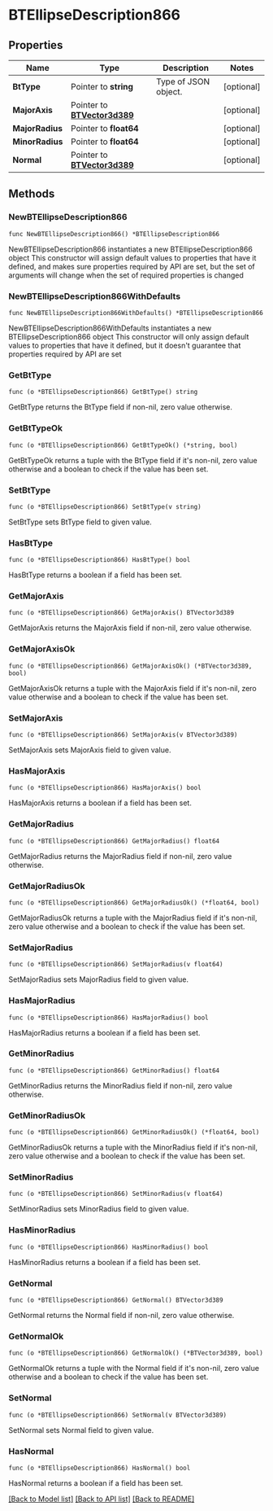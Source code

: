 # BTEllipseDescription866

## Properties

Name | Type | Description | Notes
------------ | ------------- | ------------- | -------------
**BtType** | Pointer to **string** | Type of JSON object. | [optional] 
**MajorAxis** | Pointer to [**BTVector3d389**](BTVector3d389.md) |  | [optional] 
**MajorRadius** | Pointer to **float64** |  | [optional] 
**MinorRadius** | Pointer to **float64** |  | [optional] 
**Normal** | Pointer to [**BTVector3d389**](BTVector3d389.md) |  | [optional] 

## Methods

### NewBTEllipseDescription866

`func NewBTEllipseDescription866() *BTEllipseDescription866`

NewBTEllipseDescription866 instantiates a new BTEllipseDescription866 object
This constructor will assign default values to properties that have it defined,
and makes sure properties required by API are set, but the set of arguments
will change when the set of required properties is changed

### NewBTEllipseDescription866WithDefaults

`func NewBTEllipseDescription866WithDefaults() *BTEllipseDescription866`

NewBTEllipseDescription866WithDefaults instantiates a new BTEllipseDescription866 object
This constructor will only assign default values to properties that have it defined,
but it doesn't guarantee that properties required by API are set

### GetBtType

`func (o *BTEllipseDescription866) GetBtType() string`

GetBtType returns the BtType field if non-nil, zero value otherwise.

### GetBtTypeOk

`func (o *BTEllipseDescription866) GetBtTypeOk() (*string, bool)`

GetBtTypeOk returns a tuple with the BtType field if it's non-nil, zero value otherwise
and a boolean to check if the value has been set.

### SetBtType

`func (o *BTEllipseDescription866) SetBtType(v string)`

SetBtType sets BtType field to given value.

### HasBtType

`func (o *BTEllipseDescription866) HasBtType() bool`

HasBtType returns a boolean if a field has been set.

### GetMajorAxis

`func (o *BTEllipseDescription866) GetMajorAxis() BTVector3d389`

GetMajorAxis returns the MajorAxis field if non-nil, zero value otherwise.

### GetMajorAxisOk

`func (o *BTEllipseDescription866) GetMajorAxisOk() (*BTVector3d389, bool)`

GetMajorAxisOk returns a tuple with the MajorAxis field if it's non-nil, zero value otherwise
and a boolean to check if the value has been set.

### SetMajorAxis

`func (o *BTEllipseDescription866) SetMajorAxis(v BTVector3d389)`

SetMajorAxis sets MajorAxis field to given value.

### HasMajorAxis

`func (o *BTEllipseDescription866) HasMajorAxis() bool`

HasMajorAxis returns a boolean if a field has been set.

### GetMajorRadius

`func (o *BTEllipseDescription866) GetMajorRadius() float64`

GetMajorRadius returns the MajorRadius field if non-nil, zero value otherwise.

### GetMajorRadiusOk

`func (o *BTEllipseDescription866) GetMajorRadiusOk() (*float64, bool)`

GetMajorRadiusOk returns a tuple with the MajorRadius field if it's non-nil, zero value otherwise
and a boolean to check if the value has been set.

### SetMajorRadius

`func (o *BTEllipseDescription866) SetMajorRadius(v float64)`

SetMajorRadius sets MajorRadius field to given value.

### HasMajorRadius

`func (o *BTEllipseDescription866) HasMajorRadius() bool`

HasMajorRadius returns a boolean if a field has been set.

### GetMinorRadius

`func (o *BTEllipseDescription866) GetMinorRadius() float64`

GetMinorRadius returns the MinorRadius field if non-nil, zero value otherwise.

### GetMinorRadiusOk

`func (o *BTEllipseDescription866) GetMinorRadiusOk() (*float64, bool)`

GetMinorRadiusOk returns a tuple with the MinorRadius field if it's non-nil, zero value otherwise
and a boolean to check if the value has been set.

### SetMinorRadius

`func (o *BTEllipseDescription866) SetMinorRadius(v float64)`

SetMinorRadius sets MinorRadius field to given value.

### HasMinorRadius

`func (o *BTEllipseDescription866) HasMinorRadius() bool`

HasMinorRadius returns a boolean if a field has been set.

### GetNormal

`func (o *BTEllipseDescription866) GetNormal() BTVector3d389`

GetNormal returns the Normal field if non-nil, zero value otherwise.

### GetNormalOk

`func (o *BTEllipseDescription866) GetNormalOk() (*BTVector3d389, bool)`

GetNormalOk returns a tuple with the Normal field if it's non-nil, zero value otherwise
and a boolean to check if the value has been set.

### SetNormal

`func (o *BTEllipseDescription866) SetNormal(v BTVector3d389)`

SetNormal sets Normal field to given value.

### HasNormal

`func (o *BTEllipseDescription866) HasNormal() bool`

HasNormal returns a boolean if a field has been set.


[[Back to Model list]](../README.md#documentation-for-models) [[Back to API list]](../README.md#documentation-for-api-endpoints) [[Back to README]](../README.md)


